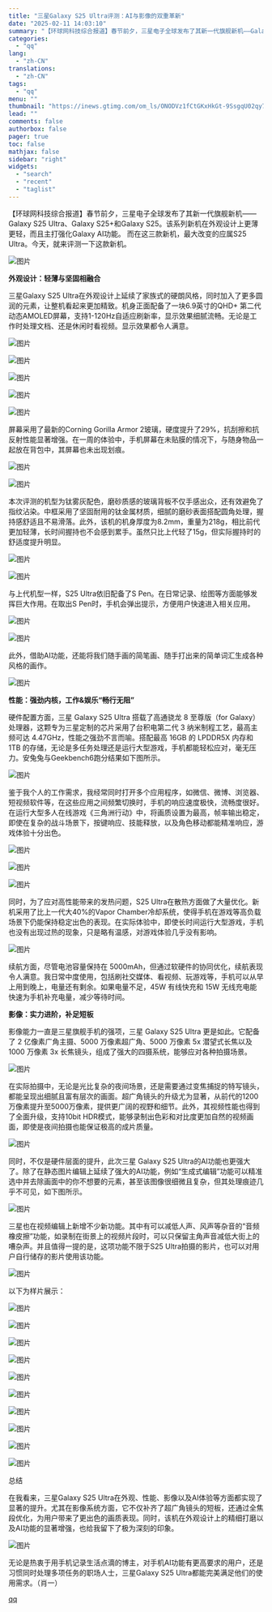 ```yaml
---
title: "三星Galaxy S25 Ultra评测：AI与影像的双重革新"
date: "2025-02-11 14:03:10"
summary: "【环球网科技综合报道】春节前夕，三星电子全球发布了其新一代旗舰新机——Galaxy S25 Ultr..."
categories:
  - "qq"
lang:
  - "zh-CN"
translations:
  - "zh-CN"
tags:
  - "qq"
menu: ""
thumbnail: "https://inews.gtimg.com/om_ls/ONODVz1fCtGKxHkGt-9SsgqU02qy7GU4-0Z1fZqTJhXfAAA_640360/0"
lead: ""
comments: false
authorbox: false
pager: true
toc: false
mathjax: false
sidebar: "right"
widgets:
  - "search"
  - "recent"
  - "taglist"
---
```


【环球网科技综合报道】春节前夕，三星电子全球发布了其新一代旗舰新机——Galaxy S25 Ultra、Galaxy S25+和Galaxy S25。该系列新机在外观设计上更薄更轻，而且主打强化Galaxy AI功能。 而在这三款新机，最大改变的应属S25 Ultra。今天，就来评测一下这款新机。

![图片](https://inews.gtimg.com/om_bt/OXfxaPXdEh2rEZ3Jb1FZVyZz_19ZNgxzVE8b1--rPxSJ0AA/641)

**外观设计：轻薄与坚固相融合**

三星Galaxy S25 Ultra在外观设计上延续了家族式的硬朗风格，同时加入了更多圆润的元素，让整机看起来更加精致。机身正面配备了一块6.9英寸的QHD+ 第二代动态AMOLED屏幕，支持1-120Hz自适应刷新率，显示效果细腻流畅。无论是工作时处理文档、还是休闲时看视频。显示效果都令人满意。

![图片](https://inews.gtimg.com/om_bt/Od2LgBStMi_rYkpZy-AW1-QUB1DGuqN7VGeWoMFIDYTEoAA/641)

![图片](https://inews.gtimg.com/om_bt/OyEwYlEm94SiirsMfoVdCP2JR9_qsNoccX7fBEix2WaFoAA/641)

![图片](https://inews.gtimg.com/om_bt/ObFb-jzThsZnaj3E43boHWHYnE3Vvq5Q4sDu1ZV-XZHvUAA/641)

![图片](https://inews.gtimg.com/om_bt/O-DIvfl5Q8UsSSGRfpdVH7h2ua7QXgnDoG6jUKRoDKIsMAA/641)

![图片](https://inews.gtimg.com/om_bt/OSrMb6rJ3Wv77rEjzYNRg5C73GlBy4zMEcau6qL91nvPsAA/641)

屏幕采用了最新的Corning Gorilla Armor 2玻璃，硬度提升了29%，抗刮擦和抗反射性能显著增强。在一周的体验中，手机屏幕在未贴膜的情况下，与随身物品一起放在背包中，其屏幕也未出现划痕。

![图片](https://inews.gtimg.com/om_bt/OUWOevR_v46AzyQUw7-3y0g9I_IrZdQQpz8uZ9hVOVejcAA/641)

![图片](https://inews.gtimg.com/om_bt/Olhek1oZT94gMVMtVRKtekUgPwoJKskK0zqUqqg5dAagoAA/641)

本次评测的机型为钛雾灰配色，磨砂质感的玻璃背板不仅手感出众，还有效避免了指纹沾染。中框采用了坚固耐用的钛金属材质，细腻的磨砂表面搭配圆角处理，握持感舒适且不易滑落。此外，该机的机身厚度为8.2mm，重量为218g，相比前代更加轻薄，长时间握持也不会感到累手。虽然只比上代轻了15g，但实际握持时的舒适度提升明显。

![图片](https://inews.gtimg.com/om_bt/O7wbdJAGXOKLr7bqOj_yfI2NXr9853ZOKUjX9Ia8oII2IAA/641)

![图片](https://inews.gtimg.com/om_bt/O0psUr5A35JjnTqHfsrW_L-clWc4xrexZJPynkxsUswAMAA/641)

与上代机型一样，S25 Ultra依旧配备了S Pen。在日常记录、绘图等方面能够发挥巨大作用。在取出S Pen时，手机会弹出提示，方便用户快速进入相关应用。

![图片](https://inews.gtimg.com/om_bt/OfFf2j7wKD-BP6EkTar9RniSMmE9DflhuTCuOq3zqJpAoAA/641)

![图片](https://inews.gtimg.com/om_bt/OQWLC5s6PP-NsOD-Fp_PcsK-xHdW1gNAYXQo9pY8R3rsAAA/641)

此外，借助AI功能，还能将我们随手画的简笔画、随手打出来的简单词汇生成各种风格的画作。

![图片](https://inews.gtimg.com/om_bt/OaZ7ATsSpw-iZVlEZ4GyxsBYoXgmRhFfyXGNld31OFVVMAA/641)

**性能：强劲内核，工作&娱乐“畅行无阻”** 

硬件配置方面，三星 Galaxy S25 Ultra 搭载了高通骁龙 8 至尊版（for Galaxy）处理器，这颗专为三星定制的芯片采用了台积电第二代 3 纳米制程工艺，最高主频可达 4.47GHz，性能之强劲不言而喻。搭配最高 16GB 的 LPDDR5X 内存和 1TB 的存储，无论是多任务处理还是运行大型游戏，手机都能轻松应对，毫无压力。安兔兔与Geekbench6跑分结果如下图所示。

![图片](https://inews.gtimg.com/om_bt/OSx_qdz6s31GZ58eEpEtOaAiK6o3LDv5zyEYrkJWCdRR0AA/641)

鉴于我个人的工作需求，我经常同时打开多个应用程序，如微信、微博、浏览器、短视频软件等，在这些应用之间频繁切换时，手机的响应速度极快，流畅度很好。在运行大型多人在线游戏《三角洲行动》中，将画质设置为最高，帧率输出稳定，即使在复杂的战斗场景下，按键响应、技能释放，以及角色移动都能精准响应，游戏体验十分出色。

![图片](https://inews.gtimg.com/om_bt/OI-HrqPc5eXsSz-Gvw1frtgcH4aJrc5U1JxE6rEILi2CQAA/641)

![图片](https://inews.gtimg.com/om_bt/ONe2ILg8sKVShnqPz6rwRpTKUIktAuxlxjc_EI1EN3j-gAA/641)

![图片](https://inews.gtimg.com/om_bt/OzNZ7J0GzO9Xb9a3DPDicXul4aeBngKLacwdB3oaUS1coAA/641)

同时，为了应对高性能带来的发热问题，S25 Ultra在散热方面做了大量优化。新机采用了比上一代大40%的Vapor Chamber冷却系统，使得手机在游戏等高负载场景下仍能保持稳定出色的表现。在实际体验中，即使长时间运行大型游戏，手机也没有出现过热的现象，只是略有温感，对游戏体验几乎没有影响。

![图片](https://inews.gtimg.com/om_bt/OvFSSMZPmqDDpWgfpl3GXJxynGgTVsIuMKveBsgpF_30gAA/641)

续航方面，尽管电池容量保持在 5000mAh，但通过软硬件的协同优化，续航表现令人满意。我日常中度使用，包括刷社交媒体、看视频、玩游戏等，手机可以从早上用到晚上，电量还有剩余。如果电量不足，45W 有线快充和 15W 无线充电能快速为手机补充电量，减少等待时间。

**影像：实力进阶，补足短板** 

影像能力一直是三星旗舰手机的强项，三星 Galaxy S25 Ultra 更是如此。它配备了 2 亿像素广角主摄、5000 万像素超广角、5000 万像素 5x 潜望式长焦以及 1000 万像素 3x 长焦镜头，组成了强大的四摄系统，能够应对各种拍摄场景。

![图片](https://inews.gtimg.com/om_bt/OesNgAUPii9eYtpMwPtRTYrACmbP3fgMd_1W9MoSSi-t8AA/641)

在实际拍摄中，无论是光比复杂的夜间场景，还是需要通过变焦捕捉的特写镜头，都能呈现出细腻且富有层次的画面。超广角镜头的升级尤为显著，从前代的1200万像素提升至5000万像素，提供更广阔的视野和细节。此外，其视频性能也得到了全面升级，支持10bit HDR模式，能够录制出色彩和对比度更加自然的视频画面，即使是夜间拍摄也能保证极高的成片质量。

![图片](https://inews.gtimg.com/om_bt/O4j1l8dT5v_iU-QhU3pr6o-roNx2FP7lsvtiNcLBOyqXAAA/641)

同时，不仅是硬件层面的提升，此次三星 Galaxy S25 Ultra的AI功能也更强大了。除了在静态图片编辑上延续了强大的AI功能，例如“生成式编辑”功能可以精准选中并去除画面中的你不想要的元素，甚至该图像很细微且复杂，但其处理痕迹几乎不可见，如下图所示。

![图片](https://inews.gtimg.com/om_bt/Os8HxULEVcLJlY-_c2ACCGnpGMTZu_Uomc8iLNSg9h1y8AA/641)

三星也在视频编辑上新增不少新功能。其中有可以减低人声、风声等杂音的“音频橡皮擦”功能，如录制在街景上的视频片段时，可以只保留主角声音减低大街上的嘈杂声。并且值得一提的是，这项功能不限于S25 Ultra拍摄的影片，也可以对用户自行储存的影片使用该功能。

![图片](https://inews.gtimg.com/om_bt/O2roWxqFXraBMVnKOvWtcjWizh2CQZSRShNd9BpnnDqzUAA/641)

以下为样片展示：

![图片](https://inews.gtimg.com/om_bt/OrbmroliROJ-x-jTWEb6UfSxwTdBq_JCCWn-K6ezkLuswAA/641)

![图片](https://inews.gtimg.com/om_bt/OUv0BUITUmaG-VbxJk6YrT748-BsbWpE2LoOqxKWLaMqgAA/641)

![图片](https://inews.gtimg.com/om_bt/OaQ3XX-Rrfpg6zeHTKw2v4KKwsDRuOvvlwlyZ1P3F0y9IAA/641)

![图片](https://inews.gtimg.com/om_bt/O27-3zqdkUsStllVZGzYGX9CR2X9376xD7reNbM5ECfTIAA/641)

![图片](https://inews.gtimg.com/om_bt/OoUsjfCMMb0ICS8zIPGndDVI8GIvNFeGAa78kDdj0KlaUAA/641)

![图片](https://inews.gtimg.com/om_bt/OIvcDVr3GNR-3n0LSOdh8RpBE3rj10GcRVl-OtrfcMxAMAA/641)

![图片](https://inews.gtimg.com/om_bt/OlOR5DIBlkhzbD8TxF0nkZC-Kib32MVb1nAztHC8R-ATIAA/641)

![图片](https://inews.gtimg.com/om_bt/OLN7WEMPh7Ni-XSkNRf-Zg4ZBY1gAldgkc-AT68Rq_RbIAA/641)

![图片](https://inews.gtimg.com/om_bt/Ob9yPSWFXHFdhrKrgSq6V04EkFKEbQLVgiX0TqIGatzlgAA/641)

![图片](https://inews.gtimg.com/om_bt/Odjh-fZiNzVd8npyz6EuxRX2rSCvgi6oo9N5vUdagODO8AA/641)

总结

在我看来，三星Galaxy S25 Ultra在外观、性能、影像以及AI体验等方面都实现了显著的提升。尤其在影像系统方面，它不仅补齐了超广角镜头的短板，还通过全焦段优化，为用户带来了更出色的画质表现。同时，该机在外观设计上的精细打磨以及AI功能的显著增强，也给我留下了极为深刻的印象。

![图片](https://inews.gtimg.com/om_bt/OPjJs6bpo1ROrhm0pnoCtMcMZ2BqORyoTfNLfDWoBXus0AA/641)

无论是热衷于用手机记录生活点滴的博主，对手机AI功能有更高要求的用户，还是习惯同时处理多项任务的职场人士，三星Galaxy S25 Ultra都能完美满足他们的使用需求。（肖一）

[qq](https://new.qq.com/rain/a/20250211A04LGR00)

